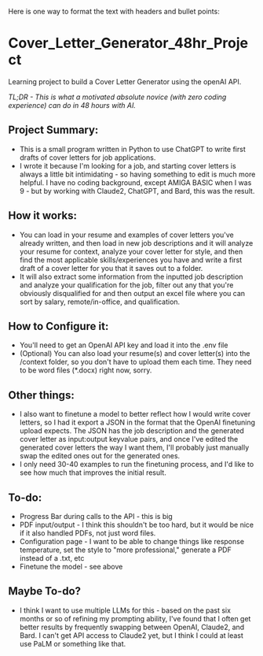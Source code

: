 Here is one way to format the text with headers and bullet points:

# Cover_Letter_Generator_48hr_Project

Learning project to build a Cover Letter Generator using the openAI API. 

_TL;DR - This is what a motivated absolute novice (with zero coding experience) can do in 48 hours with AI._

## Project Summary:

- This is a small program written in Python to use ChatGPT to write first drafts of cover letters for job applications.  
- I wrote it because I'm looking for a job, and starting cover letters is always a little bit intimidating - so having something to edit is much more helpful. I have no coding background, except AMIGA BASIC when I was 9 - but by working with Claude2, ChatGPT, and Bard, this was the result.

## How it works:

- You can load in your resume and examples of cover letters you've already written, and then load in new job descriptions and it will analyze your resume for context, analyze your cover letter for style, and then find the most applicable skills/experiences you have and write a first draft of a cover letter for you that it saves out to a folder.
- It will also extract some information from the inputted job description and analyze your qualification for the job, filter out any that you're obviously disqualified for and then output an excel file where you can sort by salary, remote/in-office, and qualification.

## How to Configure it:

- You'll need to get an OpenAI API key and load it into the .env file
- (Optional) You can also load your resume(s) and cover letter(s) into the /context folder, so you don't have to upload them each time.  They need to be word files (*.docx) right now, sorry. 

## Other things:

- I also want to finetune a model to better reflect how I would write cover letters, so I had it export a JSON in the format that the OpenAI finetuning upload expects. The JSON has the job description and the generated cover letter as input:output keyvalue pairs, and once I've edited the generated cover letters the way I want them, I'll probably just manually swap the edited ones out for the generated ones.  
- I only need 30-40 examples to run the finetuning process, and I'd like to see how much that improves the initial result.

## To-do:

- Progress Bar during calls to the API - this is big
- PDF input/output - I think this shouldn't be too hard, but it would be nice if it also handled PDFs, not just word files.
- Configuration page - I want to be able to change things like response temperature, set the style to "more professional," generate a PDF instead of a .txt, etc  
- Finetune the model - see above

## Maybe To-do?

- I think I want to use multiple LLMs for this - based on the past six months or so of refining my prompting ability, I've found that I often get better results by frequently swapping between OpenAI, Claude2, and Bard. I can't get API access to Claude2 yet, but I think I could at least use PaLM or something like that.
